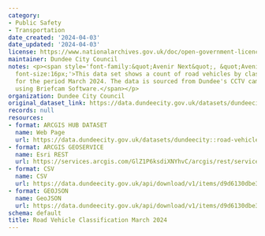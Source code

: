 ```yaml
---
category:
- Public Safety
- Transportation
date_created: '2024-04-03'
date_updated: '2024-04-03'
license: https://www.nationalarchives.gov.uk/doc/open-government-licence/version/3/
maintainer: Dundee City Council
notes: <p><span style='font-family:&quot;Avenir Next&quot;, &quot;Avenir Next&quot;;
  font-size:16px;'>This data set shows a count of road vehicles by classification
  for the period March 2024. The data is sourced from Dundee's CCTV cameras analysed
  using Briefcam Software.</span></p>
organization: Dundee City Council
original_dataset_link: https://data.dundeecity.gov.uk/datasets/dundeecity::road-vehicle-classification-march-2024
records: null
resources:
- format: ARCGIS HUB DATASET
  name: Web Page
  url: https://data.dundeecity.gov.uk/datasets/dundeecity::road-vehicle-classification-march-2024
- format: ARCGIS GEOSERVICE
  name: Esri REST
  url: https://services.arcgis.com/GlZ1P6ksdiXNYhvC/arcgis/rest/services/Road_Vehicle_Classification_March_2024/FeatureServer/0
- format: CSV
  name: CSV
  url: https://data.dundeecity.gov.uk/api/download/v1/items/d9d6130dbe3444c2b7c53b003fdc0a38/csv?layers=0
- format: GEOJSON
  name: GeoJSON
  url: https://data.dundeecity.gov.uk/api/download/v1/items/d9d6130dbe3444c2b7c53b003fdc0a38/geojson?layers=0
schema: default
title: Road Vehicle Classification March 2024
---
```

